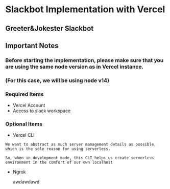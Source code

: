 # Slackbot Implementation with Vercel

## Greeter&Jokester Slackbot

## Important Notes
### Before starting the implementation, please make sure that you are using the same node version as in Vercel instance.
### (For this case, we will be using node v14)

### Required Items
* Vercel Account
* Access to slack workspace

### Optional Items
* Vercel CLI

>
    We want to abstract as much server management details as possible, which is the sole reason for using serverless. 
>  
    So, when in development mode, this CLI helps us create serverless environment in the comfort of our own localhost
>


* Ngrok

    awdawdawd

